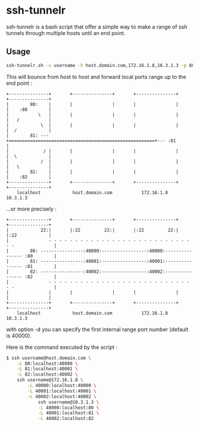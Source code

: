 # ssh-tunnelr

ssh-tunnelr is a bash script that offer a simple way to make a range of
ssh tunnels through multiple hosts until an end point.

## Usage

```bash
ssh-tunnelr.sh -u username -h host.domain.com,172.16.1.8,10.3.1.3 -p 80:82
````
This will bounce from host to host and forward local ports range up to the end point :
````
+---------------+       +---------------+       +---------------+       +---------------+
|        80:    |       |               |       |               |       |    :80        |
|           \   |       |               |       |               |       |   /           |
|            \  |       |               |       |               |       |  /            |
|        81: ---+=======================================================+--- :81        |
|             / |       |               |       |               |       |  \            |
|            /  |       |               |       |               |       |   \           |
|        82:    |       |               |       |               |       |    :82        |
+---------------+       +---------------+       +---------------+       +---------------+
    localhost            host.domain.com           172.16.1.8               10.3.1.3
````
...or more precisely :
````
+---------------+       +---------------+       +---------------+       +---------------+
|            22:|       |:22         22:|       |:22         22:|       |:22            |
|               - - - - - - - - - - - - - - - - - - - - - - - - - - - - -               |
|        80: ----------------:40000:-----------------:40000:---------------- :80        |
|        81: ----------------:40001:-----------------:40001:---------------- :81        |
|        82: ----------------:40002:-----------------:40002:---------------- :82        |
|               - - - - - - - - - - - - - - - - - - - - - - - - - - - - -               |
|               |       |               |       |               |       |               |
+---------------+       +---------------+       +---------------+       +---------------+
    localhost            host.domain.com           172.16.1.8               10.3.1.3
````
with option -d you can specify the first internal range port number (default is 40000).

Here is the command executed by the script :
```bash
$ ssh username@host.domain.com \
    -L 80:localhost:40000 \
    -L 81:localhost:40001 \
    -L 82:localhost:40002 \
    ssh username@172.16.1.8 \
        -L 40000:localhost:40000 \
        -L 40001:localhost:40001 \
        -L 40002:localhost:40002 \
            ssh username@10.3.1.3 \
            -L 40000:localhost:80 \
            -L 40001:localhost:81 \
            -L 40002:localhost:82
````
